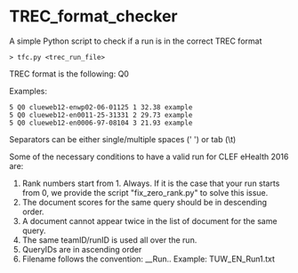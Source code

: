 # TREC_format_checker
A simple Python script to check if a run is in the correct TREC format


```
> tfc.py <trec_run_file>
```

TREC format is the following:
<queryID> Q0 <docname> <rank> <score> <teamID>

Examples:
```
5 Q0 clueweb12-enwp02-06-01125 1 32.38 example
5 Q0 clueweb12-en0011-25-31331 2 29.73 example
5 Q0 clueweb12-en0006-97-08104 3 21.93 example
```

Separators can be either single/multiple spaces (' ') or tab (\t)


Some of the necessary conditions to have a valid run for CLEF eHealth 2016 are:

1. Rank numbers start from 1. Always. If it is the case that your run starts from 0, we provide the script  "fix_zero_rank.py" to solve this issue.
2. The document scores for the same query should be in descending order.
3. A document cannot appear twice in the list of document for the same query.
4. The same teamID/runID is used all over the run.
5. QueryIDs are in ascending order
6. Filename follows the convention: <TeamName>_<QueryLanguage>_Run<RunNumber>.<FileFormat>. Example: TUW_EN_Run1.txt

